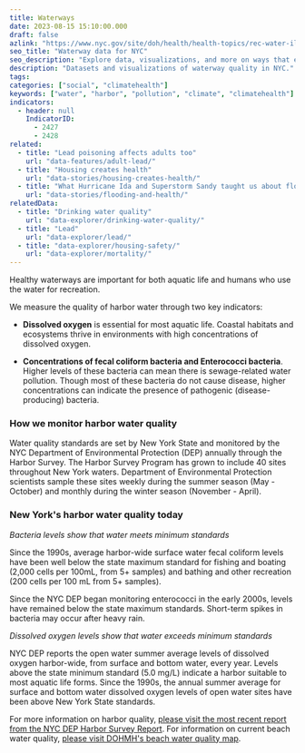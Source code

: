```yaml
---
title: Waterways
date: 2023-08-15 15:10:00.000
draft: false
azlink: "https://www.nyc.gov/site/doh/health/health-topics/rec-water-illness.page"
seo_title: "Waterway data for NYC"
seo_description: "Explore data, visualizations, and more on ways that environments shape health in New York City's neighborhoods."
description: "Datasets and visualizations of waterway quality in NYC."
tags:
categories: ["social", "climatehealth"]
keywords: ["water", "harbor", "pollution", "climate", "climatehealth"]
indicators:
  - header: null
    IndicatorID:
      - 2427
      - 2428
related:
  - title: "Lead poisoning affects adults too"
    url: "data-features/adult-lead/"
  - title: "Housing creates health"
    url: "data-stories/housing-creates-health/"
  - title: "What Hurricane Ida and Superstorm Sandy taught us about flooding and health"
    url: "data-stories/flooding-and-health/"
relatedData:
  - title: "Drinking water quality"
    url: "data-explorer/drinking-water-quality/"
  - title: "Lead"
    url: "data-explorer/lead/"
  - title: "data-explorer/housing-safety/"
    url: "data-explorer/mortality/"
---
```


Healthy waterways are important for both aquatic life and humans who use the water for recreation.

We measure the quality of harbor water through two key indicators:

- **Dissolved oxygen** is essential for most aquatic life. Coastal habitats and ecosystems thrive in environments with high concentrations of dissolved oxygen.

- **Concentrations of fecal coliform bacteria and Enterococci bacteria**. Higher levels of these bacteria can mean there is sewage-related water pollution. Though most of these bacteria do not cause disease, higher concentrations can indicate the presence of pathogenic (disease-producing) bacteria.

### How we monitor harbor water quality

Water quality standards are set by New York State and monitored by the NYC Department of Environmental Protection (DEP) annually through the Harbor Survey. The Harbor Survey Program has grown to include 40 sites throughout New York waters. Department of Environmental Protection scientists sample these sites weekly during the summer season (May - October) and monthly during the winter season (November - April).

### New York's harbor water quality today

_Bacteria levels show that water meets minimum standards_

Since the 1990s, average harbor-wide surface water fecal coliform levels have been well below the state maximum standard for fishing and boating (2,000 cells per 100mL, from 5+ samples) and bathing and other recreation (200 cells per 100 mL from 5+ samples).

Since the NYC DEP began monitoring enterococci in the early 2000s, levels have remained below the state maximum standards. Short-term spikes in bacteria may occur after heavy rain.

_Dissolved oxygen levels show that water exceeds minimum standards_

NYC DEP reports the open water summer average levels of dissolved oxygen harbor-wide, from surface and bottom water, every year. Levels above the state minimum standard (5.0 mg/L) indicate a harbor suitable to most aquatic life forms. Since the 1990s, the annual summer average for surface and bottom water dissolved oxygen levels of open water sites have been above New York State standards.

For more information on harbor quality, [please visit the most recent report from the NYC DEP Harbor Survey Report](https://www.nyc.gov/site/dep/water/harbor-water-quality.page). For information on current beach water quality, [please visit DOHMH's beach water quality map](https://a816-dohbesp.nyc.gov/IndicatorPublic/Beaches/).
